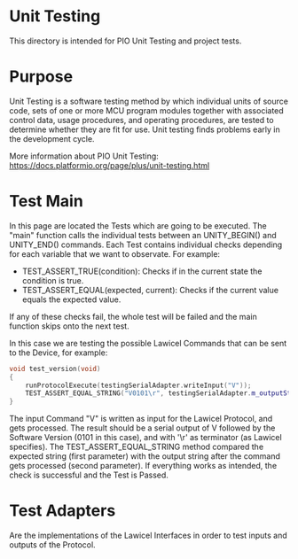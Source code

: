 # Unit Testing
This directory is intended for PIO Unit Testing and project tests.


# Purpose
Unit Testing is a software testing method by which individual units of
source code, sets of one or more MCU program modules together with associated
control data, usage procedures, and operating procedures, are tested to
determine whether they are fit for use. Unit testing finds problems early
in the development cycle.

More information about PIO Unit Testing:
https://docs.platformio.org/page/plus/unit-testing.html

# Test Main
In this page are located the Tests which are going to be executed. 
The "main" function calls the individual tests between an UNITY_BEGIN() and UNITY_END() commands.
Each Test contains individual checks depending for each variable that we want to observate.
For example:
- TEST_ASSERT_TRUE(condition): Checks if in the current state the condition is true.
- TEST_ASSERT_EQUAL(expected, current): Checks if the current value equals the expected value.

If any of these checks fail, the whole test will be failed and the main function skips onto the next test.

In this case we are testing the possible Lawicel Commands that can be sent to the Device, for example:

```cpp
void test_version(void)
{
    runProtocolExecute(testingSerialAdapter.writeInput("V"));
    TEST_ASSERT_EQUAL_STRING("V0101\r", testingSerialAdapter.m_outputString.c_str());
}
```
The input Command "V" is written as input for the Lawicel Protocol, and gets processed. The result should be a serial output of V followed by the Software Version (0101 in this case), and with '\r' as terminator (as Lawicel specifies). The TEST_ASSERT_EQUAL_STRING method compared the expected string (first parameter) with the output string after the command gets processed (second parameter). If everything works as intended, the check is successful and the Test is Passed.


# Test Adapters
Are the implementations of the Lawicel Interfaces in order to test inputs and outputs of the Protocol.